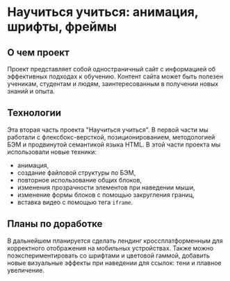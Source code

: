 # Научиться учиться: анимация, шрифты, фреймы

## О чем проект

Проект представляет собой одностраничный сайт с информацией об эффективных подходах к обучению.
Контент сайта может быть полезен ученикам, студентам и людям, заинтересованным в получении новых знаний и опыта.

## Технологии

Эта вторая часть проекта "Научиться учиться". В первой части мы работали с флексбокс-версткой, позиционированием, методологией БЭМ и продвинутой семантикой языка HTML.
В этой части проекта мы использовали новые техники:

* анимация,
* создание файловой структуры по БЭМ,
* повторное использование общих блоков,
* изменения прозрачности элементов при наведении мыши,
* изменение формы блоков с помощью закругления границ,
* вставка видео с помощью тега `iframe`.

## Планы по доработке

В дальнейшем планируется сделать лендинг кроссплатформенным для корректного отображения на мобильных устройствах.
Также можно поэкспериментировать со шрифтами и цветовой гаммой, добавить новые визуальные эффекты при наведении для ссылок: тени и плавное увеличение.
